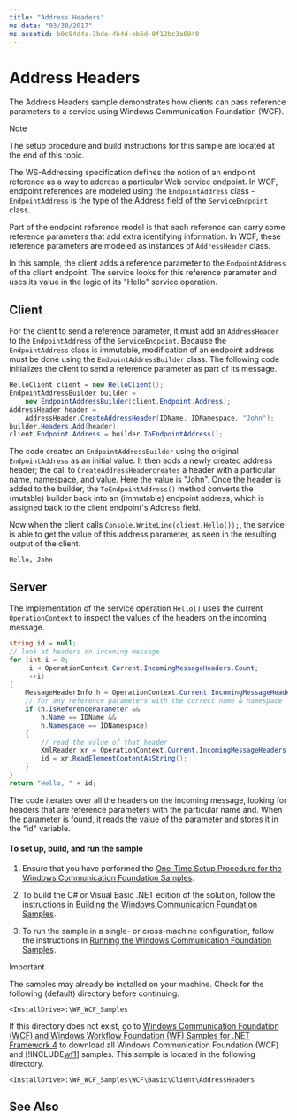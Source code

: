 ```yaml
---
title: "Address Headers"
ms.date: "03/30/2017"
ms.assetid: b0c94d4a-3bde-4b4d-bb6d-9f12bc3a6940
---
```

# Address Headers
The Address Headers sample demonstrates how clients can pass reference parameters to a service using Windows Communication Foundation (WCF).  
  
> [!NOTE]
>  The setup procedure and build instructions for this sample are located at the end of this topic.  
  
 The WS-Addressing specification defines the notion of an endpoint reference as a way to address a particular Web service endpoint. In WCF, endpoint references are modeled using the `EndpointAddress` class - `EndpointAddress` is the type of the Address field of the `ServiceEndpoint` class.  
  
 Part of the endpoint reference model is that each reference can carry some reference parameters that add extra identifying information. In WCF, these reference parameters are modeled as instances of `AddressHeader` class.  
  
 In this sample, the client adds a reference parameter to the `EndpointAddress` of the client endpoint. The service looks for this reference parameter and uses its value in the logic of its "Hello" service operation.  
  
## Client  
 For the client to send a reference parameter, it must add an `AddressHeader` to the `EndpointAddress` of the `ServiceEndpoint`. Because the `EndpointAddress` class is immutable, modification of an endpoint address must be done using the `EndpointAddressBuilder` class. The following code initializes the client to send a reference parameter as part of its message.  
  
```csharp   
HelloClient client = new HelloClient();  
EndpointAddressBuilder builder =   
    new EndpointAddressBuilder(client.Endpoint.Address);  
AddressHeader header =   
    AddressHeader.CreateAddressHeader(IDName, IDNamespace, "John");  
builder.Headers.Add(header);  
client.Endpoint.Address = builder.ToEndpointAddress();  
```  
  
 The code creates an `EndpointAddressBuilder` using the original `EndpointAddress` as an initial value. It then adds a newly created address header; the call to `CreateAddressHeadercreates` a header with a particular name, namespace, and value. Here the value is "John". Once the header is added to the builder, the `ToEndpointAddress()` method converts the (mutable) builder back into an (immutable) endpoint address, which is assigned back to the client endpoint's Address field.  
  
 Now when the client calls `Console.WriteLine(client.Hello());`, the service is able to get the value of this address parameter, as seen in the resulting output of the client.  
  
 `Hello, John`  
  
## Server  
 The implementation of the service operation `Hello()` uses the current `OperationContext` to inspect the values of the headers on the incoming message.  
  
```csharp   
string id = null;  
// look at headers on incoming message  
for (int i = 0;   
     i < OperationContext.Current.IncomingMessageHeaders.Count;   
     ++i)  
{  
    MessageHeaderInfo h = OperationContext.Current.IncomingMessageHeaders[i];  
    // for any reference parameters with the correct name & namespace  
    if (h.IsReferenceParameter &&   
        h.Name == IDName &&   
        h.Namespace == IDNamespace)  
    {  
        // read the value of that header  
        XmlReader xr = OperationContext.Current.IncomingMessageHeaders.GetReaderAtHeader(i);  
        id = xr.ReadElementContentAsString();  
    }  
}  
return "Hello, " + id;  
```  
  
 The code iterates over all the headers on the incoming message, looking for headers that are reference parameters with the particular name and. When the parameter is found, it reads the value of the parameter and stores it in the "id" variable.  
  
#### To set up, build, and run the sample  
  
1.  Ensure that you have performed the [One-Time Setup Procedure for the Windows Communication Foundation Samples](../../../../docs/framework/wcf/samples/one-time-setup-procedure-for-the-wcf-samples.md).  
  
2.  To build the C# or Visual Basic .NET edition of the solution, follow the instructions in [Building the Windows Communication Foundation Samples](../../../../docs/framework/wcf/samples/building-the-samples.md).  
  
3.  To run the sample in a single- or cross-machine configuration, follow the instructions in [Running the Windows Communication Foundation Samples](../../../../docs/framework/wcf/samples/running-the-samples.md).  
  
> [!IMPORTANT]
>  The samples may already be installed on your machine. Check for the following (default) directory before continuing.  
>   
>  `<InstallDrive>:\WF_WCF_Samples`  
>   
>  If this directory does not exist, go to [Windows Communication Foundation (WCF) and Windows Workflow Foundation (WF) Samples for .NET Framework 4](https://go.microsoft.com/fwlink/?LinkId=150780) to download all Windows Communication Foundation (WCF) and [!INCLUDE[wf1](../../../../includes/wf1-md.md)] samples. This sample is located in the following directory.  
>   
>  `<InstallDrive>:\WF_WCF_Samples\WCF\Basic\Client\AddressHeaders`  
  
## See Also
